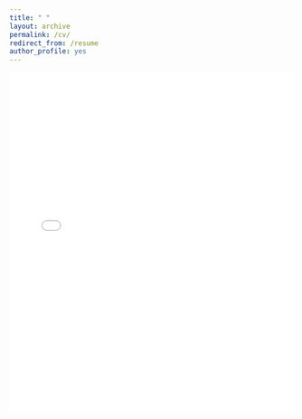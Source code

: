 ```yaml
---
title: " "
layout: archive
permalink: /cv/
redirect_from: /resume
author_profile: yes
---
```


<embed src="/images/main.pdf" type="application/pdf" width="100%" height="600px" />